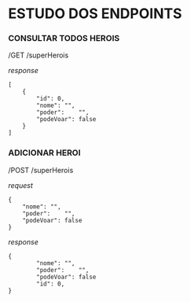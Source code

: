 # ESTUDO DOS ENDPOINTS

### CONSULTAR TODOS HEROIS

/GET        /superHerois

_response_
```
[
    {
        "id": 0,
        "nome": "",
        "poder":	"",
        "podeVoar": false
    }
]
```

### ADICIONAR HEROI

/POST /superHerois

_request_

```
{
    "nome": "",
    "poder":	"",
    "podeVoar": false
}
```

_response_
```
{
        "nome": "",
        "poder":	"",
        "podeVoar": false
        "id": 0,
}
```